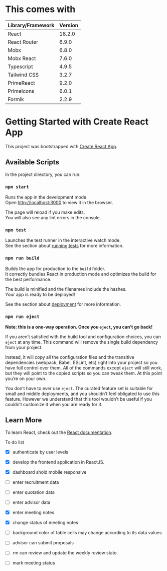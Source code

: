 # This comes with 

| Library/Framework | Version  |
|--------------------|----------|
| React              | 18.2.0   |
| React Router       | 6.9.0    |
| Mobx               | 6.8.0    |
| Mobx React         | 7.6.0    |
| Typescript         | 4.9.5    |
| Tailwind CSS       | 3.2.7    |
| PrimeReact         | 9.2.0    |
| PrimeIcons         | 6.0.1    |
| Formik             | 2.2.9    |




# Getting Started with Create React App

This project was bootstrapped with [Create React App](https://github.com/facebook/create-react-app).

## Available Scripts

In the project directory, you can run:

### `npm start`

Runs the app in the development mode.\
Open [http://localhost:3000](http://localhost:3000) to view it in the browser.

The page will reload if you make edits.\
You will also see any lint errors in the console.

### `npm test`

Launches the test runner in the interactive watch mode.\
See the section about [running tests](https://facebook.github.io/create-react-app/docs/running-tests) for more information.

### `npm run build`

Builds the app for production to the `build` folder.\
It correctly bundles React in production mode and optimizes the build for the best performance.

The build is minified and the filenames include the hashes.\
Your app is ready to be deployed!

See the section about [deployment](https://facebook.github.io/create-react-app/docs/deployment) for more information.

### `npm run eject`

**Note: this is a one-way operation. Once you `eject`, you can’t go back!**

If you aren’t satisfied with the build tool and configuration choices, you can `eject` at any time. This command will remove the single build dependency from your project.

Instead, it will copy all the configuration files and the transitive dependencies (webpack, Babel, ESLint, etc) right into your project so you have full control over them. All of the commands except `eject` will still work, but they will point to the copied scripts so you can tweak them. At this point you’re on your own.

You don’t have to ever use `eject`. The curated feature set is suitable for small and middle deployments, and you shouldn’t feel obligated to use this feature. However we understand that this tool wouldn’t be useful if you couldn’t customize it when you are ready for it.

## Learn More
To learn React, check out the [React documentation](https://reactjs.org/).

To do list

- [x] authenticate by user levels
- [x] develop the frontend application in ReactJS.
- [x] dashboard shold mobile responsive
- [ ] enter recruitment data
- [ ] enter quotation data
- [ ] enter advisor data
- [x] enter meeting notes
- [x] change status of meeting notes
- [ ] background color of table cells may change according to   its data values
- [ ] advisor can submit proposals
- [ ] rm can review and update the weekly review state.
- [ ] mark meeting status

